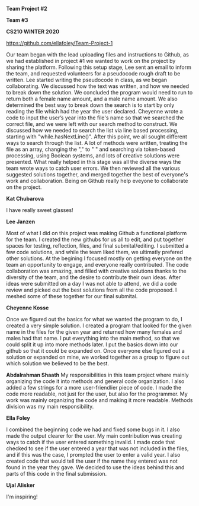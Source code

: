 **Team Project #2**

**Team #3**

**CS210 WINTER 2020**

https://github.com/ellafoley/Team-Project-1

Our team began with the lead uploading files and instructions to Github, as we had established in project #1 we wanted to work on the project by sharing the platform. Following this setup stage, Lee sent an email to inform the team, and requested volunteers for a pseudocode rough draft to be written. Lee started writing the pseudocode in class, as we began collaborating. We discussed how the text was written, and how we needed to break down the solution. We concluded the program would need to run to return both a female name amount, and a male name amount. We also determined the best way to break down the search is to start by only reading the file which had the year the user declared. Cheyenne wrote a code to input the user’s year into the file's name so that we searched the correct file, and we were left with our search method to construct. We discussed how we needed to search the list via line based processing, starting with "while.hasNextLine()". After this point, we all sought different ways to search through the list. A lot of methods were written, treating the file as an array, changing the "," to " " and searching via token-based processing, using Boolean systems, and lots of creative solutions were presented. What really helped in this stage was all the diverse ways the team wrote ways to catch user errors. We then reviewed all the various suggested solutions together, and merged together the best of everyone's work and collaboration. Being on Github really help eveyone to collaborate on the project.

**Kat Chubarova**

I have really sweet glasses!

**Lee Janzen**

Most of what I did on this project was making Github a functional platform for the team. I created the new githubs for us all to edit, and put together spaces for testing, reflection, files, and final submital/editing. I submitted a few code solutions, and while the team liked them, we ultimatly prefered other solutions. At the begining I focused mostly on getting everyone on the team an opportunity to engage, and everyone really contributed. The code collaboration was amazing, and filled with creative solutions thanks to the diversity of the team, and the desire to contribute their own ideas. After ideas were submitted on a day I was not able to attend, we did a code review and picked out the best solutions from all the code proposed. I meshed some of these together for our final submital.

**Cheyenne Kosse**

Once we figured out the basics for what we wanted the program to do, I created a very simple solution. I created a program that looked for the given name in the files for the given year and returned how many females and males had that name. I put everything into the main method, so that we could split it up into more methods later. I put the basics down into our github so that it could be expanded on. Once everyone else figured out a solution or expanded on mine, we worked together as a group to figure out which solution we believed to be the best. 

**Abdalrahman Shaath**
My responsibilities in this team project where mainly organizing the code it into methods and general code organization. I also added a few strings for a more user-friendlier piece of code. I made the code more readable, not just for the user, but also for the programmer. My work was mainly organizing the code and making it more readable. Methods division was my main responsibility.


**Ella Foley**

I combined the beginning code we had and fixed some bugs in it. I also made the output clearer for the user. My main contribution was creating ways to catch if the user entered something invalid. I made code that checked to see if the user entered a year that was not included in the files, and if this was the case, I prompted the user to enter a valid year. I also created code that would tell the user if the name they entered was not found in the year they gave. We decided to use the ideas behind this and parts of this code in the final submission.

**Ujal Alisker**

I'm inspiring!
